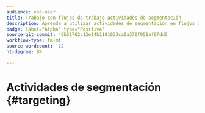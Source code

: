```yaml
---
audience: end-user
title: Trabajo con flujos de trabajo actividades de segmentación
description: Aprenda a utilizar actividades de segmentación en flujos de trabajo web de Adobe Campaign
badge: label="Alpha" type="Positive"
source-git-commit: 46b51762c12e14b1181033ca0a370f951af0fdd6
workflow-type: tm+mt
source-wordcount: '22'
ht-degree: 9%

---
```


# Actividades de segmentación {#targeting}
